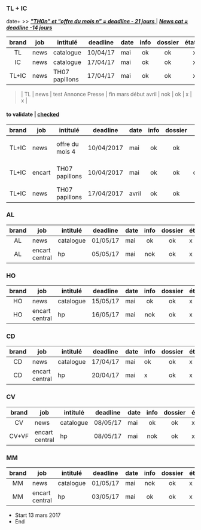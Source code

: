 ### TL + IC
date+ >>
[ ***"TH0n" et "offre du mois n" = deadline - 21 jours*** ](./fctRm21Days.html) |
[ ***News cat = deadline -14 jours*** ](./fctRm14Days.html)

| brand | job  | intitulé       | deadline | date | info  | dossier | état |
| :---: | ---  | ---            | ---      | ---  | :---: | :---:   | ---: |
| TL    | news | catalogue      | 10/04/17 | mai  | ok    | ok      | x    | date+ |
| IC    | news | catalogue      | 17/04/17 | mai  | ok    | ok      | x    | date+ |
| TL+IC | news | TH07 papillons | 17/04/17 | mai  | ok    | ok      | x    | date+ |

>  | TL    | news | test Annonce Presse | fin mars début avril | nok  | ok    | x       | x    |

#### to validate | [checked](.\dl2017done.md)

| brand | job    | intitulé        | deadline   | date  | info  | dossier | état                             |
| :---: | ---    | ---             | ---        | ---   | :---: | :---:   | ---:                             |
| TL+IC | news   | offre du mois 4 | 10/04/2017 | mai   | ok    | ok      | à venir : premiers retours       |
| TL+IC | encart | TH07 papillons  | 10/04/2017 | mai   | ok    | ok      | à venir : déclinaison IC + liens |
| TL+IC | news   | TH07 papillons  | 17/04/2017 | avril | ok    | ok      | retour 1                         |

### AL
| brand | job            | intitulé  | deadline | date | info  | dossier | état |
| :---: | ---            | ---       | ---      | ---  | :---: | :---:   | ---  |
| AL    | news           | catalogue | 01/05/17 | mai  | ok    | ok      | x    |
| AL    | encart central | hp        | 05/05/17 | mai  | nok   | ok      | x    |

### HO
| brand | job            | intitulé  | deadline | date | info  | dossier | état |
| :---: | ---            | ---       | ---      | ---  | :---: | :---:   | ---  |
| HO    | news           | catalogue | 15/05/17 | mai  | ok    | ok      | x    |
| HO    | encart central | hp        | 16/05/17 | mai  | nok   | ok      | x    |

### CD
| brand | job            | intitulé  | deadline | date | info | dossier | état |
| :---: | ---            | ---       | ---      | ---  | :--- | :---:   | ---  |
| CD    | news           | catalogue | 17/04/17 | mai  | ok   | ok      | x    |
| CD    | encart central | hp        | 20/04/17 | mai  | x    | ok      | x    |

### CV
| brand | job            | intitulé  | deadline | date | info  | dossier | état |
| :---: | ---            | ---       | ---      | ---  | :---: | :---:   | ---  |
| CV    | news           | catalogue | 08/05/17 | mai  | ok    | ok      | x    |
| CV+VF | encart central | hp        | 08/05/17 | mai  | nok   | ok      | x    |

### MM
| brand | job            | intitulé  | deadline | date | info  | dossier | état |
| :---: | ---            | ---       | ---      | ---  | :---: | :---:   | ---  |
| MM    | news           | catalogue | 01/05/17 | mai  | nok   | ok      | x    |
| MM    | encart central | hp        | 03/05/17 | mai  | ok    | ok      | x    |

- Start 13 mars 2017
- End 